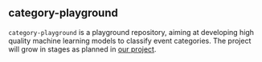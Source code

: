 category-playground
-------------------

`category-playground` is a playground repository, aiming at developing high quality machine learning models to classify event categories. The project will grow in stages as planned in [our project](https://github.com/orgs/eventzimmer/projects/1).
